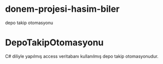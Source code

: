 # donem-projesi-hasim-biler
depo takip otomasyonu
# DepoTakipOtomasyonu
C# diliyle yapılmış access veritabanı kullanılmış depo takip otomasyonudur.
